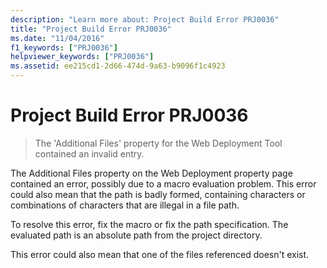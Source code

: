 ```yaml
---
description: "Learn more about: Project Build Error PRJ0036"
title: "Project Build Error PRJ0036"
ms.date: "11/04/2016"
f1_keywords: ["PRJ0036"]
helpviewer_keywords: ["PRJ0036"]
ms.assetid: ee215cd1-2d66-474d-9a63-b9096f1c4923
---
```

# Project Build Error PRJ0036

> The 'Additional Files' property for the Web Deployment Tool contained an invalid entry.

The Additional Files property on the Web Deployment property page contained an error, possibly due to a macro evaluation problem. This error could also mean that the path is badly formed, containing characters or combinations of characters that are illegal in a file path.

To resolve this error, fix the macro or fix the path specification. The evaluated path is an absolute path from the project directory.

This error could also mean that one of the files referenced doesn't exist.

